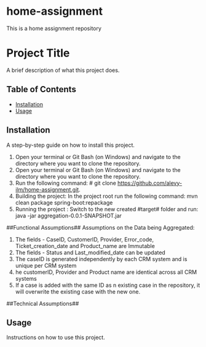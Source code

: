 # home-assignment
This is a home assignment repository

# Project Title

A brief description of what this project does.

## Table of Contents

- [Installation](#installation)
- [Usage](#usage)


## Installation

A step-by-step guide on how to install this project.

1. Open your terminal or Git Bash (on Windows) and navigate to the directory where you want to clone the repository.
2. Open your terminal or Git Bash (on Windows) and navigate to the directory where you want to clone the repository.
3. Run the following command: # git clone https://github.com/alevy-ilm/home-assignment.git. 
4. Building the project: In the project root run the following command: mvn clean package spring-boot:repackage
5. Running the project : Switch to the new created #target# folder and run: java -jar aggregation-0.0.1-SNAPSHOT.jar

##Functional Assumptions##
Assumptions on the Data being Aggregated:
1. The fields - CaseID, CustomerID, Provider, Error_code, Ticket_creation_date and Product_name are Immutable
2. The fields - Status and Last_modified_date can be updated
3. The caseID is generated independently by each CRM system and is unique per CRM system
4. he customerID, Provider and Product name are identical across all CRM systems
5. If a case is added with the same ID as n existing case in the repository, it will overwrite the existing case with the new one.

##Technical Assumptions##


## Usage


Instructions on how to use this project.



